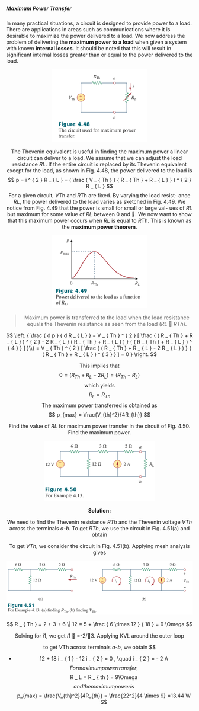 ##### Maximum Power Transfer

In many practical situations, a circuit is designed to provide power to a load. There are applications in areas such as communications where it is desirable to maximize the power delivered to a load. We now address the problem of delivering the **maximum power to a load** when given a system with known **internal losses**. It should be noted that this will result in significant internal losses greater than or equal to the power delivered to the load.

<div align=center><img src="Figure 4.48.png" style="zoom:60%;" />

The Thevenin equivalent is useful in finding the maximum power a linear circuit can deliver to a load. We assume that we can adjust the load resistance *RL*. If the entire circuit is replaced by its Thevenin equivalent except for the load, as shown in Fig. 4.48, the power delivered to the load is
$$
p = i ^ { 2 } R _ { L } = ( \frac { V _ { Th } } { R _ { Th } + R _ { L } } ) ^ { 2 } R _ { L }
$$
For a given circuit, *V*Th and *R*Th are fixed. By varying the load resist- ance *RL*, the power delivered to the load varies as sketched in Fig. 4.49. We notice from Fig. 4.49 that the power is small for small or large val- ues of *RL* but maximum for some value of *RL* between 0 and 􏰆. We now want to show that this maximum power occurs when *RL* is equal to *R*Th. This is known as the **maximum power theorem**.

<div align=center><img src="Figure 4.49.png" style="zoom:60%;" />

> Maximum power is transferred to the load when the load resistance equals the Thevenin resistance as seen from the load (*RL* 􏰀 *RTh*).

$$
\left. { \frac { d p } { d R _ { L } } = V _ { Th } ^ { 2 } [ \frac { ( R _ { Th } + R _ { L } ) ^ { 2 } - 2 R _ { L } ( R _ { Th } + R _ { L } ) } { ( R _ { Th } + R _ { L } ) ^ { 4 } } ] }\\{ = V _ { Th } ^ { 2 } [ \frac { ( R _ { Th } + R _ { L } - 2 R _ { L } ) } { ( R _ { Th } + R _ { L } ) ^ { 3 } } ] = 0 } \right.
$$

This implies that
$$
0 = ( R _ { Th } + R _ { L } - 2 R _ { L } ) = ( R _ { Th } - R _ { L } )
$$
which yields
$$
R _ { L } = R _ { Th }
$$
The maximum power transferred is obtained as
$$
p_{max} = \frac{V_{th}^2}{4R_{th}}
$$


Find the value of *RL* for maximum power transfer in the circuit of Fig. 4.50. Find the maximum power.

<div align=center><img src="Figure 4.50.png" style="zoom:60%;" />

**Solution:**

We need to find the Thevenin resistance *RTh* and the Thevenin voltage *VTh* across the terminals *a*-*b.* To get *RTh*, we use the circuit in Fig. 4.51(a) and obtain

To get *VTh*, we consider the circuit in Fig. 4.51(b). Applying mesh analysis gives

<div align=center><img src="Figure 4.51.png" style="zoom:60%;" />

$$
R _ { Th } = 2 + 3 + 6 \| 12 = 5 + \frac { 6 \times 12 } { 18 } = 9 \Omega
$$

Solving for *i*1, we get *i*1 􏰀 =-2/􏱹3. Applying KVL around the outer loop

to get *V*Th across terminals *a*-*b*, we obtain
$$
- 12 + 18 i _ { 1 } - 12 i _ { 2 } = 0 , \quad i _ { 2 } = - 2 A
$$
For maximum power transfer,
$$
R _ L  =  R _ { th } = 9\Omega
$$
and the maximum power is
$$
p_{max} = \frac{V_{th}^2}{4R_{th}} = \frac{22^2}{4 \times 9} =13.44 W
$$
